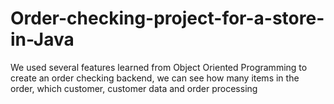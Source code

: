 # Order-checking-project-for-a-store-in-Java
We used several features learned from Object Oriented Programming to create an order checking backend, we can see how many items in the order, which customer, customer data and order processing
